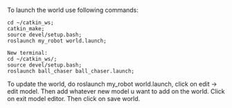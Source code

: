 To launch the world use following commands:

```
cd ~/catkin_ws;
catkin_make;
source devel/setup.bash;
roslaunch my_robot world.launch;

New terminal:
cd ~/catkin_ws/;
source devel/setup.bash;
roslaunch ball_chaser ball_chaser.launch;

```

To update the world, do roslaunch my_robot world.launch, click on edit -> edit model. Then add whatever new model u want to add on the world. Click on exit model editor. Then click on save world.
